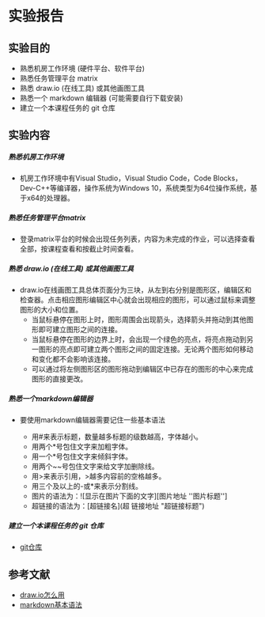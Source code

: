 # 实验报告

## 实验目的

* 熟悉机房工作环境 (硬件平台、软件平台)
* 熟悉任务管理平台 matrix
* 熟悉 draw.io (在线工具) 或其他画图工具
* 熟悉一个 markdown 编辑器 (可能需要自行下载安装)
* 建立一个本课程任务的 git 仓库

## 实验内容

##### 熟悉机房工作环境

* 机房工作环境中有Visual Studio，Visual
  Studio Code，Code Blocks，Dev-C++等编译器，操作系统为Windows 10，系统类型为64位操作系统，基于x64的处理器。

##### 熟悉任务管理平台matrix

* 登录matrix平台的时候会出现任务列表，内容为未完成的作业，可以选择查看全部，按课程查看和按截止时间查看。

##### 熟悉 draw.io (在线工具) 或其他画图工具

* draw.io在线画图工具总体页面分为三块，从左到右分别是图形区，编辑区和检查器。点击相应图形编辑区中心就会出现相应的图形，可以通过鼠标来调整图形的大小和位置。
  * 当鼠标悬停在图形上时，图形周围会出现箭头，选择箭头并拖动到其他图形即可建立图形之间的连接。
  * 当鼠标悬停在图形的边界上时，会出现一个绿色的亮点，将亮点拖动到另一图形的亮点即可建立两个图形之间的固定连接。无论两个图形如何移动和变化都不会影响该连接。
  * 可以通过将左侧图形区的图形拖动到编辑区中已存在的图形的中心来完成图形的直接更改。

##### 熟悉一个markdown编辑器

* 要使用markdown编辑器需要记住一些基本语法
  
  * 用#来表示标题，数量越多标题的级数越高，字体越小。
  * 用两个*号包住文字来加粗字体。
  * 用一个*号包住文字来倾斜字体。
  * 用两个~~号包住文字来给文字加删除线。
  * 用>来表示引用，>越多内容前的空格越多。
  * 用三个及以上的-或*来表示分割线。
  * 图片的语法为：![显示在图片下面的文字][图片地址 ''图片标题'']
  * 超链接的语法为：[超链接名](超 链接地址 "超链接标题")

##### 建立一个本课程任务的 git 仓库

+ [git仓库](https://github.com/hhh1223/software-engineer)


## 参考文献

* [draw.io怎么用](https://tech.wmzhe.com/article/15425.html)
* [markdown基本语法](https://www.jianshu.com/p/191d1e21f7ed/)